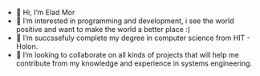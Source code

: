 - 👋 Hi, I’m Elad Mor 
- 👀 I’m interested in programming and development, i see the world positive and want to make the world a better place :)
- 🌱 I’m succssefuly complete my degree in computer science from HIT - Holon.
- 💞️ I’m looking to collaborate on all kinds of projects that will help me contribute from my knowledge and experience in systems engineering.

<!---
EladMorr/EladMorr is a ✨ special ✨ repository because its `README.md` (this file) appears on your GitHub profile.
You can click the Preview link to take a look at your changes.
--->

